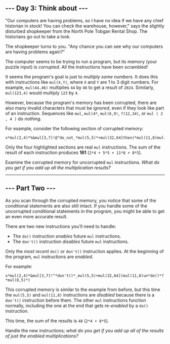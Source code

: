 ## \--- Day 3: Think about ---

"Our computers are having problems, so I have no idea if we have any chief historian in stock\! You can check the warehouse, however," says the slightly disturbed shopkeeper from the North Pole Tobgan Rental Shop. The historians go out to take a look.

The shopkeeper turns to you. "Any chance you can see why our computers are having problems again?"

The computer seems to be trying to run a program, but its memory (your puzzle input) is *corrupted*. All the instructions have been scrambled\!

It seems the program's goal is just to *multiply some numbers*. It does this with instructions like `mul(X,Y)`, where `X` and `Y` are 1 to 3 digit numbers. For example, `mul(44,46)` multiplies `44` by `46` to get a result of `2024`. Similarly, `mul(123,4)` would multiply `123` by `4`.

However, because the program's memory has been corrupted, there are also many invalid characters that must be *ignored*, even if they look like part of an instruction. Sequences like `mul`, `mul(4*`, `mul(6,9!`, `?(12,34)`, or `mul ( 2 , 4 )` do *nothing*.

For example, consider the following section of corrupted memory:

```
x*mul(2,4)*%&mul[3,7]!@^do_not_*mul(5,5)*+mul(32,64]then(*mul(11,8)mul(8,5)*)
```

Only the four highlighted sections are real `mul` instructions. The sum of the result of each instruction produces **161** (`2*4 + 5*5 + 11*8 + 8*5`).

Examine the corrupted memory for uncorrupted `mul` instructions. *What do you get if you add up all the multiplication results?*

-----

## \--- Part Two ---

As you scan through the corrupted memory, you notice that some of the conditional statements are also still intact. If you handle some of the uncorrupted conditional statements in the program, you might be able to get an even more accurate result.

There are two new instructions you'll need to handle:

  * The `do()` instruction *enables* future `mul` instructions.
  * The `don't()` instruction *disables* future `mul` instructions.

Only the *most recent* `do()` or `don't()` instruction applies. At the beginning of the program, `mul` instructions are *enabled*.

For example:

```
x*mul(2,4)*&mul[3,7]!^*don't()*_mul(5,5)+mul(32,64](mul(11,8)un*do()*?*mul(8,5)*)
```

This corrupted memory is similar to the example from before, but this time the `mul(5,5)` and `mul(11,8)` instructions are *disabled* because there is a `don't()` instruction before them. The other `mul` instructions function normally, including the one at the end that gets re-*enabled* by a `do()` instruction.

This time, the sum of the results is `48` (`2*4 + 8*5`).

Handle the new instructions; *what do you get if you add up all of the results of just the enabled multiplications?*